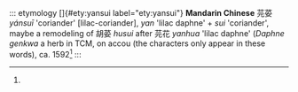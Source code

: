 ::: etymology
[]{#ety:yansui label="ety:yansui"} **Mandarin Chinese** 芫荽 *yánsuī*
'coriander' \[lilac-coriander\], *yan* 'lilac daphne' + *sui*
'coriander', maybe a remodeling of 胡荽 *husui* after 芫花 *yanhua*
'lilac daphne' (*Daphne genkwa* a herb in TCM, on accou (the characters
only appear in these words), ca. 1592[^1]
:::

[^1]:
